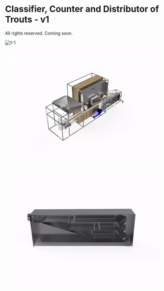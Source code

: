 # Classifier, Counter and Distributor of Trouts - v1

All rights reserved. Coming soon.

![1-1](img/1-1.gif)

![1-2](img/1-2.gif)

![2](img/2.gif)
